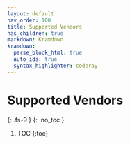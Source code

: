 ```yaml
---
layout: default
nav_order: 100
title: Supported Vendors
has_children: true
markdown: Kramdown
kramdown:
  parse_block_html: true
  auto_ids: true
  syntax_highlighter: coderay
---
```


# Supported Vendors
{: .fs-9 }
{: .no_toc }



1. TOC
{:toc}